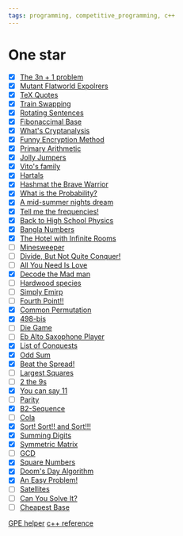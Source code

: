```yaml
---
tags: programming, competitive_programming, c++
---
```

# One star
- [x] [The 3n + 1 problem](https://zerojudge.tw/ShowProblem?problemid=c039)
- [x] [Mutant Flatworld Expolrers](https://zerojudge.tw/ShowProblem?problemid=c082)
- [x] [TeX Quotes](https://zerojudge.tw/ShowProblem?problemid=c007)
- [x] [Train Swapping](https://zerojudge.tw/ShowProblem?problemid=e561)
- [x] [Rotating Sentences](https://zerojudge.tw/ShowProblem?problemid=c045)
- [x] [Fibonaccimal Base](https://zerojudge.tw/ShowProblem?problemid=a134)
- [x] [What's Cryptanalysis](https://zerojudge.tw/ShowProblem?problemid=c044)
- [x] [Funny Encryption Method](https://zerojudge.tw/ShowProblem?problemid=e545)
- [x] [Primary Arithmetic](https://zerojudge.tw/ShowProblem?problemid=c014)
- [x] [Jolly Jumpers](https://zerojudge.tw/ShowProblem?problemid=d097)
- [x] [Vito's family](https://zerojudge.tw/ShowProblem?problemid=a737)
- [x] [Hartals](https://zerojudge.tw/ShowProblem?problemid=e579)
- [x] [Hashmat the Brave Warrior](https://zerojudge.tw/ShowProblem?problemid=a012)
- [x] [What is the Probability?](https://zerojudge.tw/ShowProblem?problemid=e510)
- [x] [A mid-summer nights dream](https://zerojudge.tw/ShowProblem?problemid=e606)
- [x] [Tell me the frequencies!](https://zerojudge.tw/ShowProblem?problemid=c012)
- [x] [Back to High School Physics](https://zerojudge.tw/ShowProblem?problemid=d226)
- [x] [Bangla Numbers](https://zerojudge.tw/ShowProblem?problemid=a741)
- [x] [The Hotel with Infinite Rooms](https://zerojudge.tw/ShowProblem?problemid=e555)
- [ ] [Minesweeper](https://zerojudge.tw/ShowProblem?problemid=e605)
- [ ] [Divide, But Not Quite Conquer!](https://zerojudge.tw/ShowProblem?problemid=e566)
- [ ] [All You Need Is Love](https://zerojudge.tw/ShowProblem?problemid=d306)
- [x] [Decode the Mad man](https://zerojudge.tw/ShowProblem?problemid=e578)
- [ ] [Hardwood species](https://zerojudge.tw/ShowProblem?problemid=d492)
- [ ] [Simply Emirp](https://zerojudge.tw/ShowProblem?problemid=d387)
- [ ] [Fourth Point!!](https://zerojudge.tw/ShowProblem?problemid=e512)
- [x] [Common Permutation](https://zerojudge.tw/ShowProblem?problemid=e507)
- [x] [498-bis](https://zerojudge.tw/ShowProblem?problemid=f444)
- [ ] [Die Game](https://zerojudge.tw/ShowProblem?problemid=e516)
- [ ] [Eb Alto Saxophone Player](https://zerojudge.tw/ShowProblem?problemid=e531)
- [x] [List of Conquests](https://zerojudge.tw/ShowProblem?problemid=a743)
- [x] [Odd Sum](https://zerojudge.tw/ShowProblem?problemid=c022)
- [x] [Beat the Spread!](https://zerojudge.tw/ShowProblem?problemid=c004)
- [ ] [Largest Squares](https://zerojudge.tw/ShowProblem?problemid=e575)
- [ ] [2 the 9s](https://zerojudge.tw/ShowProblem?problemid=d672)
- [x] [You can say 11](https://zerojudge.tw/ShowProblem?problemid=d235)
- [ ] [Parity](https://zerojudge.tw/ShowProblem?problemid=a132)
- [x] [B2-Sequence](https://zerojudge.tw/ShowProblem?problemid=d123)
- [ ] [Cola](https://zerojudge.tw/ShowProblem?problemid=d189)
- [x] [Sort! Sort!! and Sort!!!](https://zerojudge.tw/ShowProblem?problemid=d750)
- [x] [Summing Digits](https://zerojudge.tw/ShowProblem?problemid=c813)
- [x] [Symmetric Matrix](https://zerojudge.tw/ShowProblem?problemid=e513)
- [ ] [GCD](https://zerojudge.tw/ShowProblem?problemid=d255)
- [x] [Square Numbers](https://zerojudge.tw/ShowProblem?problemid=d186)
- [x] [Doom's Day Algorithm](https://zerojudge.tw/ShowProblem?problemid=f709)
- [x] [An Easy Problem!](https://onlinejudge.org/index.php?option=com_onlinejudge&Itemid=8&page=show_problem&problem=1034)
- [ ] [Satellites](https://onlinejudge.org/index.php?option=com_onlinejudge&Itemid=8&page=show_problem&problem=1162)
- [ ] [Can You Solve It?](https://onlinejudge.org/index.php?option=com_onlinejudge&Itemid=8&page=show_problem&problem=1583)
- [ ] [Cheapest Base](https://onlinejudge.org/index.php?option=com_onlinejudge&Itemid=8&page=show_problem&problem=1946)

[GPE helper](https://gpe-helper.setsal.dev/problems)
[c++ reference](https://cplusplus.com/reference/)